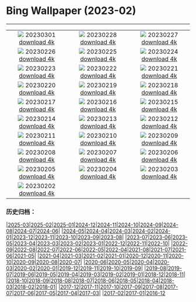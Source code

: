 # Bing Wallpaper (2023-02)
**************
| | | |
|:-:|:-:|:-:|
| ![](https://www.bing.com/th?id=OHR.LuebeckCityGate_ZH-CN4618826141_1920x1080.jpg) 20230301 [download 4k](https://www.bing.com/th?id=OHR.LuebeckCityGate_ZH-CN4618826141_UHD.jpg) | ![](https://www.bing.com/th?id=OHR.AtraniAmalfi_ZH-CN6391731688_1920x1080.jpg) 20230228 [download 4k](https://www.bing.com/th?id=OHR.AtraniAmalfi_ZH-CN6391731688_UHD.jpg) | ![](https://www.bing.com/th?id=OHR.PolarBearFrost_ZH-CN5918160947_1920x1080.jpg) 20230227 [download 4k](https://www.bing.com/th?id=OHR.PolarBearFrost_ZH-CN5918160947_UHD.jpg) |
| ![](https://www.bing.com/th?id=OHR.CanopyPeru_ZH-CN5659581553_1920x1080.jpg) 20230226 [download 4k](https://www.bing.com/th?id=OHR.CanopyPeru_ZH-CN5659581553_UHD.jpg) | ![](https://www.bing.com/th?id=OHR.BryceAnniv_ZH-CN5305245786_1920x1080.jpg) 20230225 [download 4k](https://www.bing.com/th?id=OHR.BryceAnniv_ZH-CN5305245786_UHD.jpg) | ![](https://www.bing.com/th?id=OHR.RichmondParkDuck_ZH-CN4956127005_1920x1080.jpg) 20230224 [download 4k](https://www.bing.com/th?id=OHR.RichmondParkDuck_ZH-CN4956127005_UHD.jpg) |
| ![](https://www.bing.com/th?id=OHR.BabblingBrook_ZH-CN9371346787_1920x1080.jpg) 20230223 [download 4k](https://www.bing.com/th?id=OHR.BabblingBrook_ZH-CN9371346787_UHD.jpg) | ![](https://www.bing.com/th?id=OHR.FriedensglockeFichtelberg_ZH-CN5510489151_1920x1080.jpg) 20230222 [download 4k](https://www.bing.com/th?id=OHR.FriedensglockeFichtelberg_ZH-CN5510489151_UHD.jpg) | ![](https://www.bing.com/th?id=OHR.MardiGrasNOLA_ZH-CN9628788934_1920x1080.jpg) 20230221 [download 4k](https://www.bing.com/th?id=OHR.MardiGrasNOLA_ZH-CN9628788934_UHD.jpg) |
| ![](https://www.bing.com/th?id=OHR.Itaimbezinho_ZH-CN5641449623_1920x1080.jpg) 20230220 [download 4k](https://www.bing.com/th?id=OHR.Itaimbezinho_ZH-CN5641449623_UHD.jpg) | ![](https://www.bing.com/th?id=OHR.MauiWhale_ZH-CN6664793962_1920x1080.jpg) 20230219 [download 4k](https://www.bing.com/th?id=OHR.MauiWhale_ZH-CN6664793962_UHD.jpg) | ![](https://www.bing.com/th?id=OHR.EbenIceCave_ZH-CN6035107581_1920x1080.jpg) 20230218 [download 4k](https://www.bing.com/th?id=OHR.EbenIceCave_ZH-CN6035107581_UHD.jpg) |
| ![](https://www.bing.com/th?id=OHR.BirdcountAllen_ZH-CN4029022734_1920x1080.jpg) 20230217 [download 4k](https://www.bing.com/th?id=OHR.BirdcountAllen_ZH-CN4029022734_UHD.jpg) | ![](https://www.bing.com/th?id=OHR.FireFallYosemite_ZH-CN3351604820_1920x1080.jpg) 20230216 [download 4k](https://www.bing.com/th?id=OHR.FireFallYosemite_ZH-CN3351604820_UHD.jpg) | ![](https://www.bing.com/th?id=OHR.HippoDayChobe_ZH-CN2883647954_1920x1080.jpg) 20230215 [download 4k](https://www.bing.com/th?id=OHR.HippoDayChobe_ZH-CN2883647954_UHD.jpg) |
| ![](https://www.bing.com/th?id=OHR.OtaruIgloo_ZH-CN2078929256_1920x1080.jpg) 20230214 [download 4k](https://www.bing.com/th?id=OHR.OtaruIgloo_ZH-CN2078929256_UHD.jpg) | ![](https://www.bing.com/th?id=OHR.MoonValley_ZH-CN1906470869_1920x1080.jpg) 20230213 [download 4k](https://www.bing.com/th?id=OHR.MoonValley_ZH-CN1906470869_UHD.jpg) | ![](https://www.bing.com/th?id=OHR.BoobyDarwinDay_ZH-CN9917306809_1920x1080.jpg) 20230212 [download 4k](https://www.bing.com/th?id=OHR.BoobyDarwinDay_ZH-CN9917306809_UHD.jpg) |
| ![](https://www.bing.com/th?id=OHR.DarkSkiesDV_ZH-CN1076500221_1920x1080.jpg) 20230211 [download 4k](https://www.bing.com/th?id=OHR.DarkSkiesDV_ZH-CN1076500221_UHD.jpg) | ![](https://www.bing.com/th?id=OHR.EpidaurusGreece_ZH-CN0640135476_1920x1080.jpg) 20230210 [download 4k](https://www.bing.com/th?id=OHR.EpidaurusGreece_ZH-CN0640135476_UHD.jpg) | ![](https://www.bing.com/th?id=OHR.LowerAntelopeAZ_ZH-CN4758496750_1920x1080.jpg) 20230209 [download 4k](https://www.bing.com/th?id=OHR.LowerAntelopeAZ_ZH-CN4758496750_UHD.jpg) |
| ![](https://www.bing.com/th?id=OHR.EileanDonanDawn_ZH-CN0383017858_1920x1080.jpg) 20230208 [download 4k](https://www.bing.com/th?id=OHR.EileanDonanDawn_ZH-CN0383017858_UHD.jpg) | ![](https://www.bing.com/th?id=OHR.MedievalLabro_ZH-CN0015356188_1920x1080.jpg) 20230207 [download 4k](https://www.bing.com/th?id=OHR.MedievalLabro_ZH-CN0015356188_UHD.jpg) | ![](https://www.bing.com/th?id=OHR.WaitangiFjordlandNP_ZH-CN9436140228_1920x1080.jpg) 20230206 [download 4k](https://www.bing.com/th?id=OHR.WaitangiFjordlandNP_ZH-CN9436140228_UHD.jpg) |
| ![](https://www.bing.com/th?id=OHR.YearRabbit_ZH-CN2751166096_1920x1080.jpg) 20230205 [download 4k](https://www.bing.com/th?id=OHR.YearRabbit_ZH-CN2751166096_UHD.jpg) | ![](https://www.bing.com/th?id=OHR.Lichun2023_ZH-CN7842399047_1920x1080.jpg) 20230204 [download 4k](https://www.bing.com/th?id=OHR.Lichun2023_ZH-CN7842399047_UHD.jpg) | ![](https://www.bing.com/th?id=OHR.QuebecFrontenac_ZH-CN9519096458_1920x1080.jpg) 20230203 [download 4k](https://www.bing.com/th?id=OHR.QuebecFrontenac_ZH-CN9519096458_UHD.jpg) |
| ![](https://www.bing.com/th?id=OHR.GroundhogThree_ZH-CN6720558481_1920x1080.jpg) 20230202 [download 4k](https://www.bing.com/th?id=OHR.GroundhogThree_ZH-CN6720558481_UHD.jpg) |  |  |

### 历史归档：

|[2025-03](/../2025-03/2025-03.md)|[2025-02](/../2025-02/2025-02.md)|[2025-01](/../2025-01/2025-01.md)|[2024-12](/../2024-12/2024-12.md)|[2024-11](/../2024-11/2024-11.md)|[2024-10](/../2024-10/2024-10.md)|[2024-09](/../2024-09/2024-09.md)|[2024-08](/../2024-08/2024-08.md)|[2024-07](/../2024-07/2024-07.md)|[2024-06](/../2024-06/2024-06.md)|
|[2024-05](/../2024-05/2024-05.md)|[2024-04](/../2024-04/2024-04.md)|[2024-03](/../2024-03/2024-03.md)|[2024-02](/../2024-02/2024-02.md)|[2024-01](/../2024-01/2024-01.md)|[2023-12](/../2023-12/2023-12.md)|[2023-11](/../2023-11/2023-11.md)|[2023-10](/../2023-10/2023-10.md)|[2023-09](/../2023-09/2023-09.md)|[2023-08](/../2023-08/2023-08.md)|
|[2023-07](/../2023-07/2023-07.md)|[2023-06](/../2023-06/2023-06.md)|[2023-05](/../2023-05/2023-05.md)|[2023-04](/../2023-04/2023-04.md)|[2023-03](/../2023-03/2023-03.md)|[2023-02](/2023-02.md)|[2023-01](/../2023-01/2023-01.md)|[2022-12](/../2022-12/2022-12.md)|[2022-11](/../2022-11/2022-11.md)|[2022-10](/../2022-10/2022-10.md)|
|[2022-09](/../2022-09/2022-09.md)|[2022-08](/../2022-08/2022-08.md)|[2022-07](/../2022-07/2022-07.md)|[2022-06](/../2022-06/2022-06.md)|[2022-05](/../2022-05/2022-05.md)|[2022-04](/../2022-04/2022-04.md)|[2021-08](/../2021-08/2021-08.md)|[2021-07](/../2021-07/2021-07.md)|[2021-06](/../2021-06/2021-06.md)|[2021-05](/../2021-05/2021-05.md)|
|[2021-04](/../2021-04/2021-04.md)|[2021-03](/../2021-03/2021-03.md)|[2021-02](/../2021-02/2021-02.md)|[2021-01](/../2021-01/2021-01.md)|[2020-12](/../2020-12/2020-12.md)|[2020-11](/../2020-11/2020-11.md)|[2020-10](/../2020-10/2020-10.md)|[2020-09](/../2020-09/2020-09.md)|[2020-08](/../2020-08/2020-08.md)|[2020-07](/../2020-07/2020-07.md)|
|[2020-06](/../2020-06/2020-06.md)|[2020-05](/../2020-05/2020-05.md)|[2020-04](/../2020-04/2020-04.md)|[2020-03](/../2020-03/2020-03.md)|[2020-02](/../2020-02/2020-02.md)|[2020-01](/../2020-01/2020-01.md)|[2019-12](/../2019-12/2019-12.md)|[2019-11](/../2019-11/2019-11.md)|[2019-10](/../2019-10/2019-10.md)|[2019-09](/../2019-09/2019-09.md)|
|[2019-08](/../2019-08/2019-08.md)|[2019-07](/../2019-07/2019-07.md)|[2019-06](/../2019-06/2019-06.md)|[2019-05](/../2019-05/2019-05.md)|[2019-04](/../2019-04/2019-04.md)|[2019-03](/../2019-03/2019-03.md)|[2019-02](/../2019-02/2019-02.md)|[2019-01](/../2019-01/2019-01.md)|[2018-12](/../2018-12/2018-12.md)|[2018-11](/../2018-11/2018-11.md)|
|[2018-10](/../2018-10/2018-10.md)|[2018-09](/../2018-09/2018-09.md)|[2018-08](/../2018-08/2018-08.md)|[2018-07](/../2018-07/2018-07.md)|[2018-06](/../2018-06/2018-06.md)|[2018-05](/../2018-05/2018-05.md)|[2018-04](/../2018-04/2018-04.md)|[2018-03](/../2018-03/2018-03.md)|[2018-02](/../2018-02/2018-02.md)|[2018-01](/../2018-01/2018-01.md)|
|[2017-12](/../2017-12/2017-12.md)|[2017-11](/../2017-11/2017-11.md)|[2017-10](/../2017-10/2017-10.md)|[2017-09](/../2017-09/2017-09.md)|[2017-08](/../2017-08/2017-08.md)|[2017-07](/../2017-07/2017-07.md)|[2017-06](/../2017-06/2017-06.md)|[2017-05](/../2017-05/2017-05.md)|[2017-04](/../2017-04/2017-04.md)|[2017-03](/../2017-03/2017-03.md)|
|[2017-02](/../2017-02/2017-02.md)|[2017-01](/../2017-01/2017-01.md)|[2016-12](/../2016-12/2016-12.md)